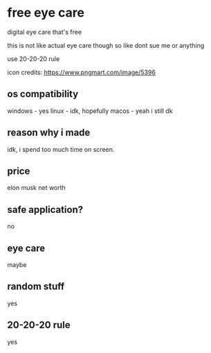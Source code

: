 # free eye care
digital eye care that's free

this is not like actual eye care though so like dont sue me or anything

use 20-20-20 rule

icon credits: https://www.pngmart.com/image/5396

## os compatibility
windows - yes
linux - idk, hopefully
macos - yeah i still dk

## reason why i made
idk, i spend too much time on screen.

## price
elon musk net worth

## safe application?
no

## eye care
maybe

## random stuff
yes

## 20-20-20 rule
yes
